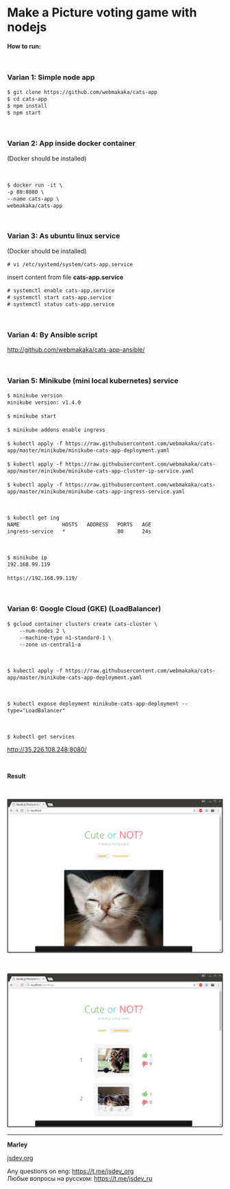 # Make a Picture voting game with nodejs

**How to run:**

<br/>

### Varian 1: Simple node app

    $ git clone https://github.com/webmakaka/cats-app
    $ cd cats-app
    $ npm install
    $ npm start

<br/>

### Varian 2: App inside docker container

(Docker should be installed)

<br/>

    $ docker run -it \
    -p 80:8080 \
    --name cats-app \
    webmakaka/cats-app

<br/>

### Varian 3: As ubuntu linux service

(Docker should be installed)

    # vi /etc/systemd/system/cats-app.service

insert content from file **cats-app.service**

    # systemctl enable cats-app.service
    # systemctl start cats-app.service
    # systemctl status cats-app.service

<br/>

### Varian 4: By Ansible script

http://github.com/webmakaka/cats-app-ansible/

<br/>

### Varian 5: Minikube (mini local kubernetes) service

    $ minikube version
    minikube version: v1.4.0

    $ minikube start

    $ minikube addons enable ingress

    $ kubectl apply -f https://raw.githubusercontent.com/webmakaka/cats-app/master/minikube/minikube-cats-app-deployment.yaml

    $ kubectl apply -f https://raw.githubusercontent.com/webmakaka/cats-app/master/minikube/minikube-cats-app-cluster-ip-service.yaml

    $ kubectl apply -f https://raw.githubusercontent.com/webmakaka/cats-app/master/minikube/minikube-cats-app-ingress-service.yaml

<br/>

    $ kubectl get ing
    NAME              HOSTS   ADDRESS   PORTS   AGE
    ingress-service   *                 80      24s

<br/>

    $ minikube ip
    192.168.99.119

    https://192.168.99.119/

<br/>

### Varian 6: Google Cloud (GKE) (LoadBalancer)

    $ gcloud container clusters create cats-cluster \
        --num-nodes 2 \
        --machine-type n1-standard-1 \
        --zone us-central1-a

<br/>

    $ kubectl apply -f https://raw.githubusercontent.com/webmakaka/cats-app/master/minikube-cats-app-deployment.yaml

<br/>

    $ kubectl expose deployment minikube-cats-app-deployment --type="LoadBalancer"

<br/>

    $ kubectl get services

http://35.226.108.248:8080/

<br/>

**Result**

<br/>

![Application](/img/pic1.png?raw=true)

<br/>

![Application](/img/pic2.png?raw=true)

---

**Marley**

<a href="https://jsdev.org">jsdev.org</a>

Any questions on eng: https://t.me/jsdev_org  
Любые вопросы на русском: https://t.me/jsdev_ru
